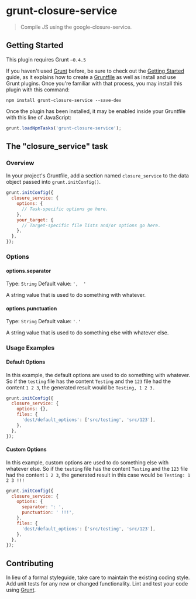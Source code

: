 # grunt-closure-service

> Compile JS using the google-closure-service.

## Getting Started
This plugin requires Grunt `~0.4.5`

If you haven't used [Grunt](http://gruntjs.com/) before, be sure to
check out the [Getting Started](http://gruntjs.com/getting-started)
guide, as it explains how to create a
[Gruntfile](http://gruntjs.com/sample-gruntfile) as well as install
and use Grunt plugins. Once you're familiar with that process, you may
install this plugin with this command:

```shell
npm install grunt-closure-service --save-dev
```

Once the plugin has been installed, it may be enabled inside your
Gruntfile with this line of JavaScript:

```js
grunt.loadNpmTasks('grunt-closure-service');
```

## The "closure_service" task

### Overview
In your project's Gruntfile, add a section named `closure_service` to
the data object passed into `grunt.initConfig()`.

```js
grunt.initConfig({
  closure_service: {
    options: {
      // Task-specific options go here.
    },
    your_target: {
      // Target-specific file lists and/or options go here.
    },
  },
});
```

### Options

#### options.separator
Type: `String`
Default value: `',  '`

A string value that is used to do something with whatever.

#### options.punctuation
Type: `String`
Default value: `'.'`

A string value that is used to do something else with whatever else.

### Usage Examples

#### Default Options
In this example, the default options are used to do something with
whatever. So if the `testing` file has the content `Testing` and the
`123` file had the content `1 2 3`, the generated result would be
`Testing, 1 2 3.`

```js
grunt.initConfig({
  closure_service: {
    options: {},
    files: {
      'dest/default_options': ['src/testing', 'src/123'],
    },
  },
});
```

#### Custom Options
In this example, custom options are used to do something else with
whatever else. So if the `testing` file has the content `Testing` and
the `123` file had the content `1 2 3`, the generated result in this
case would be `Testing: 1 2 3 !!!`

```js
grunt.initConfig({
  closure_service: {
    options: {
      separator: ': ',
      punctuation: ' !!!',
    },
    files: {
      'dest/default_options': ['src/testing', 'src/123'],
    },
  },
});
```

## Contributing
In lieu of a formal styleguide, take care to maintain the existing
coding style. Add unit tests for any new or changed
functionality. Lint and test your code using
[Grunt](http://gruntjs.com/).
